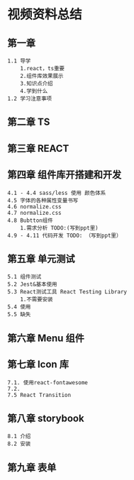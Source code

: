 # 视频资料总结

## 第一章

    1.1 导学
        1.react，ts重要
        2.组件库效果展示
        3.知识点介绍
        4.学到什么
    1.2 学习注意事项

## 第二章 TS

## 第三章 REACT

## 第四章 组件库开搭建和开发

    4.1 - 4.4 sass/less 使用 颜色体系
    4.5 字体的各种属性变量书写
    4.6 normalize.css
    4.7 normalize.css
    4.8 Bubtton组件
        1.需求分析 TODO:(写到ppt里)
    4.9 - 4.11 代码开发 TODO: （写到ppt里）

## 第五章 单元测试

    5.1 组件测试
    5.2 Jest&基本使用
    5.3 React测试工具 React Testing Library
        1.不需要安装
    5.4 使用
    5.5 缺失

## 第六章 Menu 组件

## 第七章 Icon 库

    7.1. 使用react-fontawesome
    7.2. 
    7.5 React Transition

## 第八章 storybook

    8.1 介绍
    8.2 安装

## 第九章 表单
